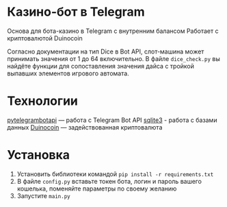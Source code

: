 # Казино-бот в Telegram
Основа для бота-казино в Telegram с внутренним балансом
Работает с криптовалютой Duinocoin

Согласно документации на тип Dice в Bot API, слот-машина может принимать значения от 1 до 64 включительно. В файле `dice_check.py` вы найдёте функции для сопоставления значения дайса с тройкой выпавших элементов игрового автомата.

# Технологии
[pytelegrambotapi](https://pypi.org/project/pyTelegramBotAPI/) — работа с Telegram Bot API
[sqlite3](https://docs.python.org/3/library/sqlite3.html) - работа с базами данных
[Duinocoin](https://wallet.duinocoin.com) — задействованная криптовалюта

# Установка
1. Установить библиотеки командой `pip install -r requirements.txt`
2. В файле `config.py` вставьте токен бота, логин и пароль вашего кошелька, поменяйте параметры по своему желанию
3. Запустите `main.py`
